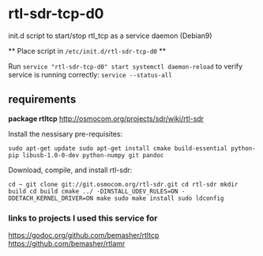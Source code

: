 # rtl-sdr-tcp-d0
init.d script to start/stop rtl_tcp as a service daemon (Debian9)

** Place script in `/etc/init.d/rtl-sdr-tcp-d0` **

Run
`
service "rtl-sdr-tcp-d0" start
systemctl daemon-reload
`
to verify service is running correctly:
`
service --status-all
`
## requirements
__package rtltcp__
http://osmocom.org/projects/sdr/wiki/rtl-sdr

Install the nessisary pre-requisites:

`
sudo apt-get update
sudo apt-get install cmake build-essential python-pip libusb-1.0-0-dev python-numpy git pandoc
`

Download, compile, and install rtl-sdr:

`
cd ~
git clone git://git.osmocom.org/rtl-sdr.git
cd rtl-sdr
mkdir build
cd build
cmake ../ -DINSTALL_UDEV_RULES=ON -DDETACH_KERNEL_DRIVER=ON
make
sudo make install
sudo ldconfig
`

### links to projects I used this service for

https://godoc.org/github.com/bemasher/rtltcp
https://github.com/bemasher/rtlamr